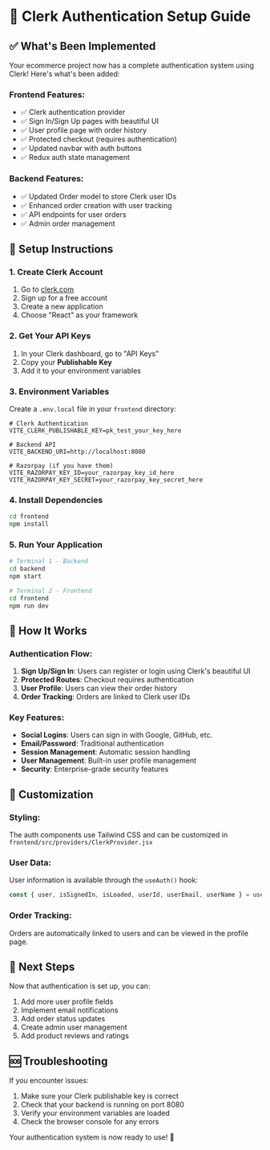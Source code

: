 # 🔐 Clerk Authentication Setup Guide

## ✅ What's Been Implemented

Your ecommerce project now has a complete authentication system using Clerk! Here's what's been added:

### **Frontend Features:**
- ✅ Clerk authentication provider
- ✅ Sign In/Sign Up pages with beautiful UI
- ✅ User profile page with order history
- ✅ Protected checkout (requires authentication)
- ✅ Updated navbar with auth buttons
- ✅ Redux auth state management

### **Backend Features:**
- ✅ Updated Order model to store Clerk user IDs
- ✅ Enhanced order creation with user tracking
- ✅ API endpoints for user orders
- ✅ Admin order management

## 🚀 Setup Instructions

### **1. Create Clerk Account**
1. Go to [clerk.com](https://clerk.com)
2. Sign up for a free account
3. Create a new application
4. Choose "React" as your framework

### **2. Get Your API Keys**
1. In your Clerk dashboard, go to "API Keys"
2. Copy your **Publishable Key**
3. Add it to your environment variables

### **3. Environment Variables**
Create a `.env.local` file in your `frontend` directory:

```env
# Clerk Authentication
VITE_CLERK_PUBLISHABLE_KEY=pk_test_your_key_here

# Backend API
VITE_BACKEND_URI=http://localhost:8080

# Razorpay (if you have them)
VITE_RAZORPAY_KEY_ID=your_razorpay_key_id_here
VITE_RAZORPAY_KEY_SECRET=your_razorpay_key_secret_here
```

### **4. Install Dependencies**
```bash
cd frontend
npm install
```

### **5. Run Your Application**
```bash
# Terminal 1 - Backend
cd backend
npm start

# Terminal 2 - Frontend
cd frontend
npm run dev
```

## 🎯 How It Works

### **Authentication Flow:**
1. **Sign Up/Sign In**: Users can register or login using Clerk's beautiful UI
2. **Protected Routes**: Checkout requires authentication
3. **User Profile**: Users can view their order history
4. **Order Tracking**: Orders are linked to Clerk user IDs

### **Key Features:**
- **Social Logins**: Users can sign in with Google, GitHub, etc.
- **Email/Password**: Traditional authentication
- **Session Management**: Automatic session handling
- **User Management**: Built-in user profile management
- **Security**: Enterprise-grade security features

## 🔧 Customization

### **Styling:**
The auth components use Tailwind CSS and can be customized in `frontend/src/providers/ClerkProvider.jsx`

### **User Data:**
User information is available through the `useAuth()` hook:
```javascript
const { user, isSignedIn, isLoaded, userId, userEmail, userName } = useAuth();
```

### **Order Tracking:**
Orders are automatically linked to users and can be viewed in the profile page.

## 🚀 Next Steps

Now that authentication is set up, you can:
1. Add more user profile fields
2. Implement email notifications
3. Add order status updates
4. Create admin user management
5. Add product reviews and ratings

## 🆘 Troubleshooting

If you encounter issues:
1. Make sure your Clerk publishable key is correct
2. Check that your backend is running on port 8080
3. Verify your environment variables are loaded
4. Check the browser console for any errors

Your authentication system is now ready to use! 🎉
